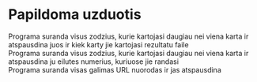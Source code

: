 # Papildoma uzduotis
Programa suranda visus zodzius, kurie kartojasi daugiau nei viena karta ir atspausdina juos ir kiek karty jie kartojasi rezultatu faile  
Programa suranda visus zodzius, kurie kartojasi daugiau nei viena karta ir atspausdina ju eilutes numerius, kuriuose jie randasi  
Programa suranda visas galimas URL nuorodas ir jas atspausdina  

